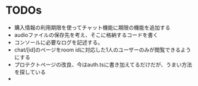 # TODOs

* 購入情報の利用期限を使ってチャット機能に期限の機能を追加する
* audioファイルの保存先を考え、そこに格納するコードを書く
* コンソールに必要なログを記述する。
* chat/[id]のページをroom idに対応した1人のユーザーのみが閲覧できるようにする
* プロテクトページの改良、今はauth.tsに書き加えてるだけだが、うまい方法を探している
* 